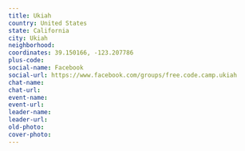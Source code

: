```yaml
---
title: Ukiah
country: United States
state: California
city: Ukiah
neighborhood: 
coordinates: 39.150166, -123.207786
plus-code:
social-name: Facebook
social-url: https://www.facebook.com/groups/free.code.camp.ukiah
chat-name:
chat-url:
event-name:
event-url:
leader-name:
leader-url:
old-photo: 
cover-photo:
---
```

